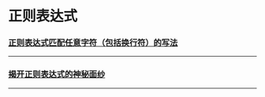 # 正则表达式

### [正则表达式匹配任意字符（包括换行符）的写法](regular-expression-match-any-character-including-line-breaks-writing)

---

### [ 揭开正则表达式的神秘面纱](the-mysteries-of-the-regular-expression)

---
